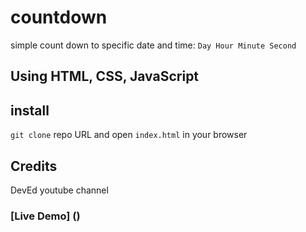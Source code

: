 # countdown
  simple count down to specific date and time: `Day Hour Minute Second`
## Using  HTML, CSS, JavaScript

## install
 `git clone` repo URL and open `index.html` in your browser
 
## Credits
  DevEd youtube channel
  
### [Live Demo] ()
  
